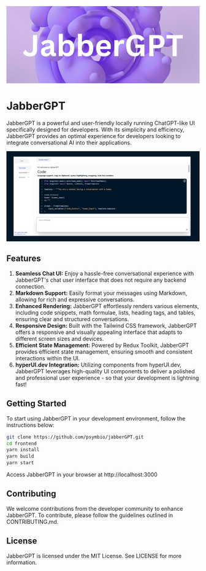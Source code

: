 ![](banner.png)

# JabberGPT
JabberGPT is a powerful and user-friendly locally running ChatGPT-like UI specifically designed for developers. With its simplicity and efficiency, JabberGPT provides an optimal experience for developers looking to integrate conversational AI into their applications.

![](frontend-banner.png)

## Features
1. **Seamless Chat UI:** Enjoy a hassle-free conversational experience with JabberGPT's chat user interface that does not require any backend connection.
2. **Markdown Support:** Easily format your messages using Markdown, allowing for rich and expressive conversations.
3. **Enhanced Rendering:** JabberGPT effortlessly renders various elements, including code snippets, math formulae, lists, heading tags, and tables, ensuring clear and structured conversations.
4. **Responsive Design:** Built with the Tailwind CSS framework, JabberGPT offers a responsive and visually appealing interface that adapts to different screen sizes and devices.
5. **Efficient State Management:** Powered by Redux Toolkit, JabberGPT provides efficient state management, ensuring smooth and consistent interactions within the UI.
6. **hyperUI.dev Integration:** Utilizing components from hyperUI.dev, JabberGPT leverages high-quality UI components to deliver a polished and professional user experience - so that your development is lightning fast!


## Getting Started
To start using JabberGPT in your development environment, follow the instructions below:

```bash
git clone https://github.com/psymbio/jabberGPT.git
cd frontend
yarn install
yarn build
yarn start
```

Access JabberGPT in your browser at http://localhost:3000

## Contributing
We welcome contributions from the developer community to enhance JabberGPT. To contribute, please follow the guidelines outlined in CONTRIBUTING.md.

## License
JabberGPT is licensed under the MIT License. See LICENSE for more information.